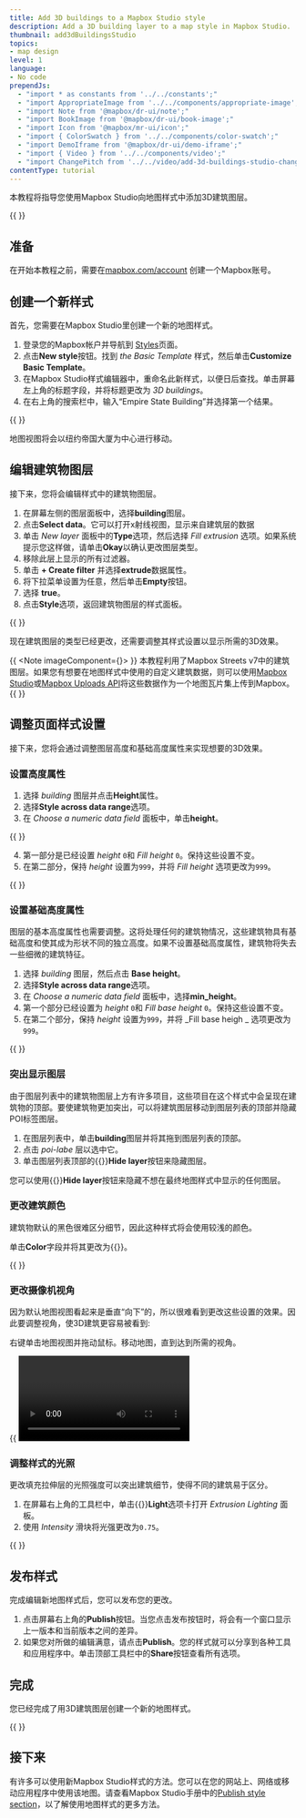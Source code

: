 ```yaml
---
title: Add 3D buildings to a Mapbox Studio style
description: Add a 3D building layer to a map style in Mapbox Studio.
thumbnail: add3dBuildingsStudio
topics:
- map design
level: 1
language:
- No code
prependJs:
  - "import * as constants from '../../constants';"
  - "import AppropriateImage from '../../components/appropriate-image';"
  - "import Note from '@mapbox/dr-ui/note';"
  - "import BookImage from '@mapbox/dr-ui/book-image';"
  - "import Icon from '@mapbox/mr-ui/icon';"
  - "import { ColorSwatch } from '../../components/color-swatch';"
  - "import DemoIframe from '@mapbox/dr-ui/demo-iframe';"
  - "import { Video } from '../../components/video';"
  - "import ChangePitch from '../../video/add-3d-buildings-studio-change-pitch.mp4';"
contentType: tutorial
---
```


本教程将指导您使用Mapbox Studio向地图样式中添加3D建筑图层。

{{
<DemoIframe src="https://api.mapbox.com/styles/v1/examples/cjj0b5ie80ec32so5uo8ox21m.html?fresh=true&access_token=MapboxAccessToken#15/40.751589/-73.986485/-28/60" />
}}

## 准备

在开始本教程之前，需要在[mapbox.com/account](https://account.mapbox.com) 创建一个Mapbox账号。

## 创建一个新样式

首先，您需要在Mapbox Studio里创建一个新的地图样式。

1. 登录您的Mapbox帐户并导航到 [Styles](https://studio.mapbox.com/styles)页面。
2. 点击**New style**按钮。找到 _the Basic Template_ 样式，然后单击**Customize Basic Template**。
3. 在Mapbox Studio样式编辑器中，重命名此新样式，以便日后查找。单击屏幕左上角的标题字段，并将标题更改为 _3D buildings_。
4. 在右上角的搜索栏中，输入“Empire State Building”并选择第一个结果。

{{
<AppropriateImage 
  imageId="add3dBuildingsStudioLocationSearch"
  alt="Screenshot showing a new map view in Mapbox Studio"
/>
}}

地图视图将会以纽约帝国大厦为中心进行移动。

## 编辑建筑物图层

接下来，您将会编辑样式中的建筑物图层。
<!--copyeditor ignore okay-->
1. 在屏幕左侧的图层面板中，选择**building**图层。
2. 点击**Select data**。它可以打开x射线视图，显示来自建筑层的数据
3. 单击 _New layer_ 面板中的**Type**选项，然后选择 _Fill extrusion_ 选项。如果系统提示您这样做，请单击**Okay**以确认更改图层类型。
4. 移除此层上显示的所有过滤器。
5. 单击 **+ Create filter** 并选择**extrude**数据属性。
6. 将下拉菜单设置为任意，然后单击**Empty**按钮。
7. 选择 **true**。
8. 点击**Style**选项，返回建筑物图层的样式面板。

{{
  <AppropriateImage
    imageId="add3dBuildingsStudioEditFilter"
    alt="Screenshot showing how to edit a layer filter in Mapbox Studio"
  />
}}

现在建筑图层的类型已经更改，还需要调整其样式设置以显示所需的3D效果。

{{ <Note imageComponent={<BookImage />}> }}
本教程利用了Mapbox Streets v7中的建筑图层。如果您有想要在地图样式中使用的自定义建筑数据，则可以使用[Mapbox Studio](https://studio.mapbox.com/tilesets/)或[Mapbox Uploads API](https://docs.mapbox.com/api/maps/#uploads)将这些数据作为一个地图瓦片集上传到Mapbox。
{{ </Note> }}

## 调整页面样式设置

接下来，您将会通过调整图层高度和基础高度属性来实现想要的3D效果。

### 设置高度属性

1. 选择 _building_ 图层并点击**Height**属性。
2. 选择**Style across data range**选项。
3. 在 _Choose a numeric data field_ 面板中，单击**height**。

{{
  <AppropriateImage
    imageId="add3dBuildingsStudioStyleHeight"
    alt="Screenshot showing the style across data range option in Mapbox Studio"
  />
}}

4. 第一部分是已经设置 _height_ `0`和 _Fill height_ `0`。保持这些设置不变。
5. 在第二部分，保持 _height_ 设置为`999`，并将 _Fill height_ 选项更改为`999`。

{{
  <AppropriateImage
    imageId="add3dBuildingsStudioStyleMaxHeight"
    alt="Screenshot showing the style max height option in Mapbox Studio"
  />
}}

### 设置基础高度属性

图层的基本高度属性也需要调整。这将处理任何的建筑物情况，这些建筑物具有基础高度和使其成为形状不同的独立高度。如果不设置基础高度属性，建筑物将失去一些细微的建筑特征。

1. 选择 _building_ 图层，然后点击 **Base height**。
2. 选择**Style across data range**选项。
3. 在 _Choose a numeric data field_ 面板中，选择**min_height**。
4. 第一个部分已经设置为 _height_ `0`和 _Fill base height_ `0`。保持这些设置不变。
5. 在第二个部分，保持 _height_ 设置为`999`，并将  _Fill base heigh _ 选项更改为`999`。

{{
  <AppropriateImage
    imageId="add3dBuildingsStudioFillBaseHeight"
    alt="Screenshot showing how to adjust the base height setting in Mapbox Studio"
  />
}}

### 突出显示图层

由于图层列表中的建筑物图层上方有许多项目，这些项目在这个样式中会呈现在建筑物的顶部。要使建筑物更加突出，可以将建筑图层移动到图层列表的顶部并隐藏POI标签图层。

1. 在图层列表中，单击**building**图层并将其拖到图层列表的顶部。
2. 点击 _poi-labe_ 层以选中它。
3. 单击图层列表顶部的{{<Icon name='noeye' inline={true} />}}**Hide layer**按钮来隐藏图层。

您可以使用{{<Icon name='noeye' inline={true} />}}**Hide layer**按钮来隐藏不想在最终地图样式中显示的任何图层。

### 更改建筑颜色

建筑物默认的黑色很难区分细节，因此这种样式将会使用较浅的颜色。

单击**Color**字段并将其更改为{{<ColorSwatch color="#778899" />}}。

{{
  <AppropriateImage
    imageId="add3dBuildingsStudioChangeColor"
    alt="Screenshot showing how to adjust the layer color in Mapbox Studio"
  />
}}

### 更改摄像机视角

因为默认地图视图看起来是垂直“向下”的，所以很难看到更改这些设置的效果。因此要调整视角，使3D建筑更容易被看到:

右键单击地图视图并拖动鼠标。移动地图，直到达到所需的视角。

{{
  <Video
    filename={ChangePitch}
    title="Video showing how to change the pitch in Mapbox Studio."
  />
}}

### 调整样式的光照

更改填充拉伸层的光照强度可以突出建筑细节，使得不同的建筑易于区分。

1. 在屏幕右上角的工具栏中，单击{{<Icon name='sun' inline={true} />}}**Light**选项卡打开 _Extrusion Lighting_  面板。
2. 使用 _Intensity_ 滑块将光强更改为`0.75`。

{{
  <AppropriateImage
    imageId="add3dBuildingsStudioExtrusionLighting"
    alt="Screenshot showing the extrusion lighting panel in Mapbox Studio"
  />
}}

## 发布样式

完成编辑新地图样式后，您可以发布您的更改。

1. 点击屏幕右上角的**Publish**按钮。当您点击发布按钮时，将会有一个窗口显示上一版本和当前版本之间的差异。
2. 如果您对所做的编辑满意，请点击**Publish**。您的样式就可以分享到各种工具和应用程序中。单击顶部工具栏中的**Share**按钮查看所有选项。

## 完成

您已经完成了用3D建筑图层创建一个新的地图样式。

{{
<DemoIframe src="https://api.mapbox.com/styles/v1/examples/cjj0b5ie80ec32so5uo8ox21m.html?fresh=true&access_token=MapboxAccessToken#15/40.751589/-73.986485/-28/60" />
}}

## 接下来

有许多可以使用新Mapbox Studio样式的方法。您可以在您的网站上、网络或移动应用程序中使用该地图。请查看Mapbox Studio手册中的[Publish style section](https://docs.mapbox.com/studio-manual/overview/publish-your-style/)，以了解使用地图样式的更多方法。
